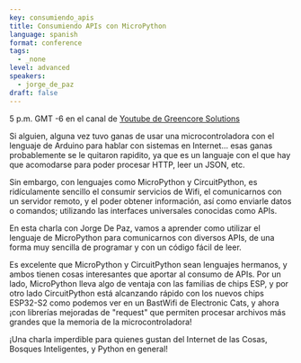 ```yaml
---
key: consumiendo_apis
title: Consumiendo APIs con MicroPython
language: spanish
format: conference
tags:
  - _none
level: advanced
speakers:
  - jorge_de_paz
draft: false
---
```

5 p.m. GMT -6 en el canal de [Youtube de Greencore Solutions](https://www.youtube.com/channel/UCeZ-Wk1LyK2lnm5x4BCbyGA)


Si alguien, alguna vez tuvo ganas de usar una microcontroladora con el lenguaje de Arduino para hablar con sistemas en Internet... esas ganas probablemente se le quitaron rapidito, ya que es un languaje con el que hay que acomodarse para poder procesar HTTP, leer un JSON, etc.

Sin embargo, con lenguajes como MicroPython y CircuitPython, es ridículamente sencillo el consumir servicios de Wifi, el comunicarnos con un servidor remoto, y el poder obtener información, así como enviarle datos o comandos; utilizando las interfaces universales conocidas como APIs.

En esta charla con Jorge De Paz, vamos a aprender como utilizar el lenguaje de MicroPython para comunicarnos con diversos APIs, de una forma muy sencilla de programar y con un código fácil de leer.

Es excelente que MicroPython y CircuitPython sean lenguajes hermanos, y ambos tienen cosas interesantes que aportar al consumo de APIs. Por un lado, MicroPython lleva algo de ventaja con las familias de chips ESP, y por otro lado CircuitPython está alcanzando rápido con los nuevos chips ESP32-S2 como podemos ver en un BastWifi de Electronic Cats, y ahora ¡con librerías mejoradas de "request" que permiten procesar archivos más grandes que la memoria de la microcontroladora!

¡Una charla imperdible para quienes gustan del Internet de las Cosas, Bosques Inteligentes, y Python en general!
